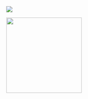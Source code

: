 <img src="https://img.shields.io/badge/mysql-4479A1?style=for-the-badge&logo=mysql&logoColor=white"/>

<a href="https://github.com/anuraghazra/github-readme-stats"><img height=200 align="center" src="https://github-readme-stats.vercel.app/api?username=Devgjh07" /></a>
